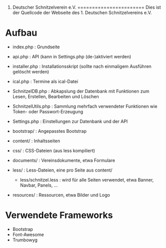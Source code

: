 1. Deutscher Schnitzelverein e.V.
=======================
Dies ist der Quellcode der Webseite des 1. Deutschen Schnitzelvereins e.V.

Aufbau
============
* index.php : Grundseite

* api.php : API (kann in Settings.php (de-)aktiviert werden)

* installer.php : Installationsskript (sollte nach einmaligem Ausführen gelöscht werden)

* ical.php : Termine als ical-Datei

* SchnitzelDB.php : Abkapslung der Datenbank mit Funktionen zum Lesen, Erstellen, Bearbeiten und Löschen

* SchnitzelUtils.php : Sammlung mehrfach verwendeter Funktionen wie Token- oder Passwort-Erzeugung

* Settings.php : Einstellungen zur Datenbank und der API

* bootstrap/ : Angepasstes Bootstrap

* content/ : Inhaltsseiten

* css/ : CSS-Dateien (aus less kompiliert)

* documents/ : Vereinsdokumente, etwa Formulare

* less/ : Less-Dateien, eine pro Seite aus content/

  * less/schnitzel.less : wird für alle Seiten verwendet, etwa Banner, Navbar, Panels, ...

* resources/ : Ressourcen, etwa Bilder und Logo

Verwendete Frameworks
============
* Bootstrap
* Font-Awesome
* Trumbowyg

